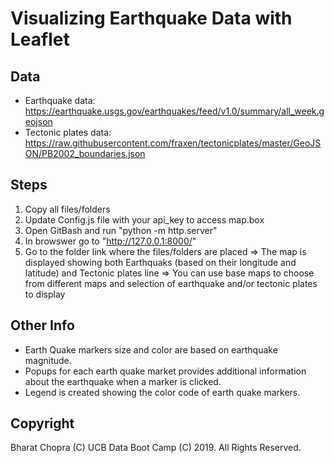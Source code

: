 # Visualizing Earthquake Data with Leaflet

## Data
- Earthquake data: https://earthquake.usgs.gov/earthquakes/feed/v1.0/summary/all_week.geojson
- Tectonic plates data: https://raw.githubusercontent.com/fraxen/tectonicplates/master/GeoJSON/PB2002_boundaries.json  

## Steps
1. Copy all files/folders 
2. Update Config.js file with your api_key to access map.box
3. Open GitBash and run "python -m http.server"
4. In browswer go to "http://127.0.0.1:8000/"
5. Go to the folder link where the files/folders are placed
=> The map is displayed showing both Earthquaks (based on their longitude and latitude) and Tectonic plates line
=> You can use base maps to choose from different maps and selection of earthquake and/or tectonic plates to display

## Other Info
- Earth Quake markers size and color are based on earthquake magnitude.
- Popups for each earth quake market provides additional information about the earthquake when a marker is clicked.
- Legend is created showing the color code of earth quake markers.

## Copyright
Bharat Chopra (C) UCB Data Boot Camp (C) 2019. All Rights Reserved.
